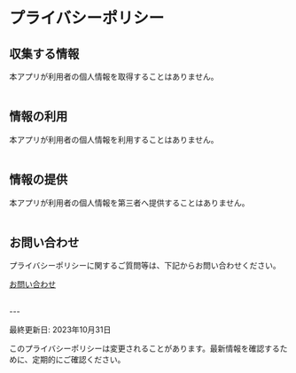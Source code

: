 # プライバシーポリシー

## 収集する情報
本アプリが利用者の個人情報を取得することはありません。
<br><br>

## 情報の利用
本アプリが利用者の個人情報を利用することはありません。
<br><br>

## 情報の提供
本アプリが利用者の個人情報を第三者へ提供することはありません。 
<br><br>


## お問い合わせ
プライバシーポリシーに関するご質問等は、下記からお問い合わせください。

[お問い合わせ](https://ledo.or.jp/contact/)

<br>
---

最終更新日: 2023年10月31日

このプライバシーポリシーは変更されることがあります。最新情報を確認するために、定期的にご確認ください。
